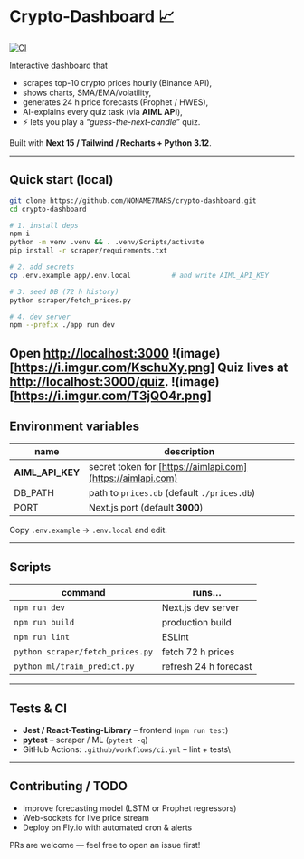 # Crypto-Dashboard 📈
[![CI](https://github.com/NONAME7MARS/crypto-dashboard/actions/workflows/ci.yml/badge.svg)](https://github.com/NONAME7MARS/crypto-dashboard/actions/workflows/ci.yml)

Interactive dashboard that

* scrapes top-10 crypto prices hourly (Binance API),
* shows charts, SMA/EMA/volatility,
* generates 24 h price forecasts (Prophet / HWES),
* AI-explains every quiz task (via **AIML API**),
* ⚡ lets you play a *“guess-the-next-candle”* quiz.

Built with **Next 15 / Tailwind / Recharts + Python 3.12**.

---

## Quick start (local)

```bash
git clone https://github.com/NONAME7MARS/crypto-dashboard.git
cd crypto-dashboard

# 1. install deps
npm i
python -m venv .venv && . .venv/Scripts/activate
pip install -r scraper/requirements.txt

# 2. add secrets
cp .env.example app/.env.local          # and write AIML_API_KEY

# 3. seed DB (72 h history)
python scraper/fetch_prices.py

# 4. dev server
npm --prefix ./app run dev
````

Open [http://localhost:3000](http://localhost:3000)
!(image)[https://i.imgur.com/KschuXy.png]
Quiz lives at [http://localhost:3000/quiz](http://localhost:3000/quiz).
!(image)[https://i.imgur.com/T3jQO4r.png]
---

## Environment variables

| name               | description                                                 |
| ------------------ | ----------------------------------------------------------- |
| **AIML\_API\_KEY** | secret token for [https://aimlapi.com](https://aimlapi.com) |
| DB\_PATH           | path to `prices.db` (default `./prices.db`)                 |
| PORT               | Next.js port (default **3000**)                             |

Copy `.env.example` → `.env.local` and edit.

---

## Scripts

| command                          | runs…                 |
| -------------------------------- | --------------------- |
| `npm run dev`                    | Next.js dev server    |
| `npm run build`                  | production build      |
| `npm run lint`                   | ESLint                |
| `python scraper/fetch_prices.py` | fetch 72 h prices     |
| `python ml/train_predict.py`     | refresh 24 h forecast |

---

## Tests & CI

* **Jest / React-Testing-Library** – frontend (`npm run test`)
* **pytest** – scraper / ML (`pytest -q`)
* GitHub Actions: `.github/workflows/ci.yml` – lint + tests\\

---

## Contributing / TODO

* Improve forecasting model (LSTM or Prophet regressors)
* Web-sockets for live price stream
* Deploy on Fly.io with automated cron & alerts

PRs are welcome — feel free to open an issue first!
